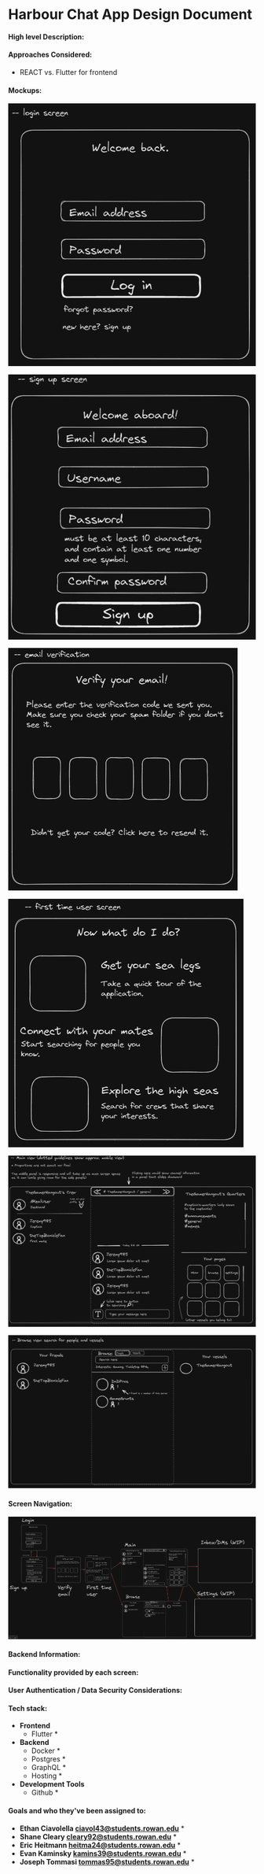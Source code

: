 Harbour Chat App Design Document
================================
#### High level Description:

#### Approaches Considered:
* REACT vs. Flutter for frontend

#### Mockups:

![image](images/m_login.png "Login screen")

![image](images/m_signup.png "Sign up screen")

![image](images/m_verify.png "Email verification screen")

![image](images/m_firsttime.png "First time user screen")

![image](images/m_main.png "Main view")

![image](images/m_browse.png "Browse view")

#### Screen Navigation:

![image](images/m_navigation.png "Screen navigation")

#### Backend Information:

#### Functionality provided by each screen:

#### User Authentication / Data Security Considerations:

#### Tech stack:
* __Frontend__
  * Flutter
    *
* __Backend__
  * Docker
    * 
  * Postgres
    * 
  * GraphQL
    * 
  * Hosting
    * 
* __Development Tools__
  * Github
    * 

#### Goals and who they've been assigned to:
* __Ethan Ciavolella <ciavol43@students.rowan.edu>__
  * 
* __Shane Cleary <cleary92@students.rowan.edu>__
  * 
* __Eric Heitmann <heitma24@students.rowan.edu>__
  * 
* __Evan Kaminsky <kamins39@students.rowan.edu>__
  * 
* __Joseph Tommasi <tommas95@students.rowan.edu>__
  * 
